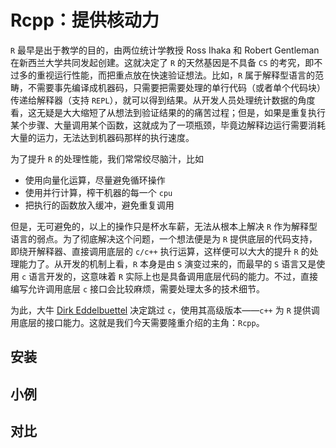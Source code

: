# Rcpp：提供核动力

`R` 最早是出于教学的目的，由两位统计学教授 Ross Ihaka 和 Robert Gentleman 在新西兰大学共同发起创建。这就决定了 `R` 的天然基因是不具备 `CS` 的考究，即不过多的重视运行性能，而把重点放在快速验证想法。比如，`R` 属于解释型语言的范畴，不需要事先编译成机器码，只需要把需要处理的单行代码（或者单个代码块）传递给解释器（支持 `REPL`），就可以得到结果。从开发人员处理统计数据的角度看，这无疑是大大缩短了从想法到验证结果的的痛苦过程；但是，如果是重复执行某个步骤、大量调用某个函数，这就成为了一项瓶颈，毕竟边解释边运行需要消耗大量的运力，无法达到机器码那样的执行速度。

为了提升 `R` 的处理性能，我们常常绞尽脑汁，比如

-  使用向量化运算，尽量避免循环操作
- 使用并行计算，榨干机器的每一个 `cpu`
- 把执行的函数放入缓冲，避免重复调用

但是，无可避免的，以上的操作只是杯水车薪，无法从根本上解决 `R` 作为解释型语言的弱点。为了彻底解决这个问题，一个想法便是为 `R` 提供底层的代码支持，即绕开解释器、直接调用底层的 `c/c++` 执行运算，这样便可以大大的提升 `R` 的处理能力了。从开发的机制上看，`R` 本身是由 `S` 演变过来的，而最早的 `S` 语言又是使用 `c` 语言开发的，这意味着 `R` 实际上也是具备调用底层代码的能力。不过，直接编写允许调用底层 `c` 接口会比较麻烦，需要处理太多的技术细节。

为此，大牛 [Dirk Eddelbuettel](http://dirk.eddelbuettel.com/) 决定跳过 `c`，使用其高级版本——`c++` 为 `R` 提供调用底层的接口能力。这就是我们今天需要隆重介绍的主角：`Rcpp`。

## 安装

## 小例

## 对比

